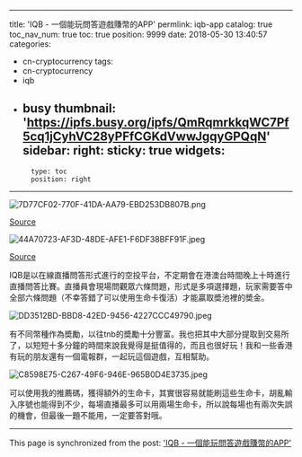 
---
title: 'IQB - 一個能玩問答遊戲賺幣的APP'
permlink: iqb-app
catalog: true
toc_nav_num: true
toc: true
position: 9999
date: 2018-05-30 13:40:57
categories:
- cn-cryptocurrency
tags:
- cn-cryptocurrency
- iqb
- busy
thumbnail: 'https://ipfs.busy.org/ipfs/QmRqmrkkqWC7Pf5cq1jCyhVC28yPFfCGKdVwwJgqyGPQqN'
sidebar:
    right:
        sticky: true
widgets:
    -
        type: toc
        position: right
---


![7D77CF02-770F-41DA-AA79-EBD253DB807B.png](https://ipfs.busy.org/ipfs/QmRqmrkkqWC7Pf5cq1jCyhVC28yPFfCGKdVwwJgqyGPQqN)

[Source](https://steemit.com/ocd-resteem/@hktraveler/iqb-live-trivia-blockchain-airdrop-platform)


![44A70723-AF3D-48DE-AFE1-F6DF38BFF91F.jpeg](https://ipfs.busy.org/ipfs/QmRUhMnBZeZaWZ6s6LqJKdFuw4aoSe65nf7hTyhW7jQPZq)

[Source](https://steemit.com/ocd-resteem/@hktraveler/iqb-live-trivia-blockchain-airdrop-platform)

IQB是以在線直播問答形式進行的空投平台，不定期會在港澳台時間晚上十時進行直播問答比賽。直播員會現場問觀眾六條問題，形式是多項選擇題，玩家需要答中全部六條問題（不幸答錯了可以使用生命卡復活）才能贏取奬池裡的奬金。







![DD3512BD-BBD8-42ED-9456-4227CCC49790.jpeg](https://cdn.steemitimages.com/DQmQKGSN8bTwQnzL9iKQv9h6oXT3QsdZX1b6vN9Uvr2wnLu/DD3512BD-BBD8-42ED-9456-4227CCC49790.jpeg)

有不同幣種作為奬勵，以往tnb的奬勵十分豐富。我也把其中大部分提取到交易所了，以短短十多分鐘的時間來說我覺得是挺值得的，而且也很好玩！我和一些香港有玩的朋友還有一個電報群，一起玩這個遊戲，互相幫助。


![C8598E75-C267-49F6-946E-965B0D4E3735.jpeg](https://cdn.steemitimages.com/DQmSeijjmG5UEUdpKyeHExXfwwiGe571oLVuKWftYSqcmmZ/C8598E75-C267-49F6-946E-965B0D4E3735.jpeg)

可以使用我的推薦碼，獲得額外的生命卡，其實很容易就能刷這些生命卡，胡亂輸入序號也能得到不少，每場直播最多可以用兩場生命卡，所以說每場也有兩次失誤的機會，但最後一題不能用，一定要答對哦。

- - -

This page is synchronized from the post: ['IQB - 一個能玩問答遊戲賺幣的APP'](https://steemit.com/@htliao/iqb-app)
